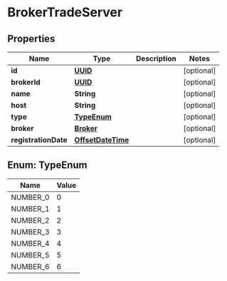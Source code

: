 
# BrokerTradeServer

## Properties
Name | Type | Description | Notes
------------ | ------------- | ------------- | -------------
**id** | [**UUID**](UUID.md) |  |  [optional]
**brokerId** | [**UUID**](UUID.md) |  |  [optional]
**name** | **String** |  |  [optional]
**host** | **String** |  |  [optional]
**type** | [**TypeEnum**](#TypeEnum) |  |  [optional]
**broker** | [**Broker**](Broker.md) |  |  [optional]
**registrationDate** | [**OffsetDateTime**](OffsetDateTime.md) |  |  [optional]


<a name="TypeEnum"></a>
## Enum: TypeEnum
Name | Value
---- | -----
NUMBER_0 | 0
NUMBER_1 | 1
NUMBER_2 | 2
NUMBER_3 | 3
NUMBER_4 | 4
NUMBER_5 | 5
NUMBER_6 | 6



